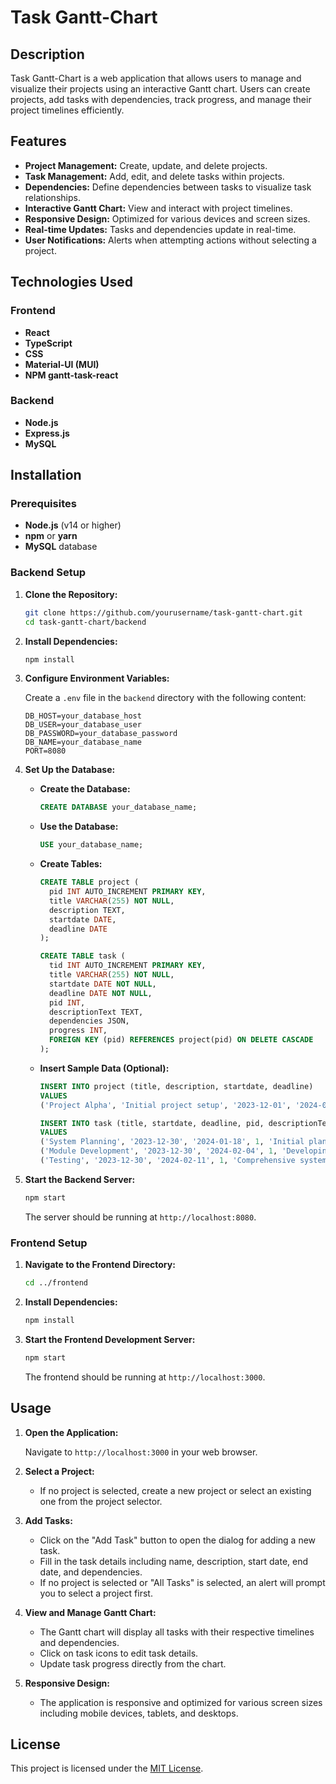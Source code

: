 # Task Gantt-Chart

## Description

Task Gantt-Chart is a web application that allows users to manage and visualize their projects using an interactive Gantt chart. Users can create projects, add tasks with dependencies, track progress, and manage their project timelines efficiently.

## Features

- **Project Management:** Create, update, and delete projects.
- **Task Management:** Add, edit, and delete tasks within projects.
- **Dependencies:** Define dependencies between tasks to visualize task relationships.
- **Interactive Gantt Chart:** View and interact with project timelines.
- **Responsive Design:** Optimized for various devices and screen sizes.
- **Real-time Updates:** Tasks and dependencies update in real-time.
- **User Notifications:** Alerts when attempting actions without selecting a project.

## Technologies Used

### Frontend

- **React**
- **TypeScript**
- **CSS**
- **Material-UI (MUI)**
- **NPM gantt-task-react**

### Backend

- **Node.js**
- **Express.js**
- **MySQL**

## Installation

### Prerequisites

- **Node.js** (v14 or higher)
- **npm** or **yarn**
- **MySQL** database

### Backend Setup

1. **Clone the Repository:**

   ```bash
   git clone https://github.com/yourusername/task-gantt-chart.git
   cd task-gantt-chart/backend
   ```

2. **Install Dependencies:**

   ```bash
   npm install
   ```

3. **Configure Environment Variables:**

   Create a `.env` file in the `backend` directory with the following content:

   ```env
   DB_HOST=your_database_host
   DB_USER=your_database_user
   DB_PASSWORD=your_database_password
   DB_NAME=your_database_name
   PORT=8080
   ```

4. **Set Up the Database:**

   - **Create the Database:**

     ```sql
     CREATE DATABASE your_database_name;
     ```

   - **Use the Database:**

     ```sql
     USE your_database_name;
     ```

   - **Create Tables:**

     ```sql
     CREATE TABLE project (
       pid INT AUTO_INCREMENT PRIMARY KEY,
       title VARCHAR(255) NOT NULL,
       description TEXT,
       startdate DATE,
       deadline DATE
     );

     CREATE TABLE task (
       tid INT AUTO_INCREMENT PRIMARY KEY,
       title VARCHAR(255) NOT NULL,
       startdate DATE NOT NULL,
       deadline DATE NOT NULL,
       pid INT,
       descriptionText TEXT,
       dependencies JSON,
       progress INT,
       FOREIGN KEY (pid) REFERENCES project(pid) ON DELETE CASCADE
     );
     ```

   - **Insert Sample Data (Optional):**

     ```sql
     INSERT INTO project (title, description, startdate, deadline)
     VALUES
     ('Project Alpha', 'Initial project setup', '2023-12-01', '2024-06-01');

     INSERT INTO task (title, startdate, deadline, pid, descriptionText, dependencies, progress)
     VALUES
     ('System Planning', '2023-12-30', '2024-01-18', 1, 'Initial planning of the Gantt system', '[]', 48),
     ('Module Development', '2023-12-30', '2024-02-04', 1, 'Developing main modules', '[]', 39),
     ('Testing', '2023-12-30', '2024-02-11', 1, 'Comprehensive system testing', '[1]', 55);
     ```

5. **Start the Backend Server:**

   ```bash
   npm start
   ```

   The server should be running at `http://localhost:8080`.

### Frontend Setup

1. **Navigate to the Frontend Directory:**

   ```bash
   cd ../frontend
   ```

2. **Install Dependencies:**

   ```bash
   npm install
   ```

3. **Start the Frontend Development Server:**

   ```bash
   npm start
   ```

   The frontend should be running at `http://localhost:3000`.

## Usage

1. **Open the Application:**

   Navigate to `http://localhost:3000` in your web browser.

2. **Select a Project:**

   - If no project is selected, create a new project or select an existing one from the project selector.

3. **Add Tasks:**

   - Click on the "Add Task" button to open the dialog for adding a new task.
   - Fill in the task details including name, description, start date, end date, and dependencies.
   - If no project is selected or "All Tasks" is selected, an alert will prompt you to select a project first.

4. **View and Manage Gantt Chart:**

   - The Gantt chart will display all tasks with their respective timelines and dependencies.
   - Click on task icons to edit task details.
   - Update task progress directly from the chart.

5. **Responsive Design:**

   - The application is responsive and optimized for various screen sizes including mobile devices, tablets, and desktops.

## License

This project is licensed under the [MIT License](LICENSE).
